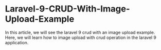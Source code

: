# Laravel-9-CRUD-With-Image-Upload-Example
In this article, we will see the laravel 9 crud with an image upload example. Here, we will learn how to image upload with crud operation in the laravel 9 application.
